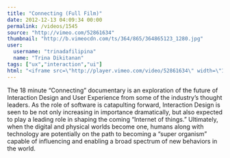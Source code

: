 ```yaml
---
title: "Connecting (Full Film)"
date: 2012-12-13 04:09:34 00:00
permalink: /videos/1545
source: "http://vimeo.com/52861634"
thumbnail: "http://b.vimeocdn.com/ts/364/865/364865123_1280.jpg"
user:
  username: "trinadafilipina"
  name: "Trina Dikitanan"
tags: ["ux","interaction","ui"]
html: "<iframe src=\"http://player.vimeo.com/video/52861634\" width=\"1280\" height=\"720\" frameborder=\"0\" webkitAllowFullScreen mozallowfullscreen allowFullScreen></iframe>"
---
```


The 18 minute “Connecting” documentary is an exploration of the future of Interaction Design and User Experience from some of the industry’s thought leaders. As the role of software is catapulting forward, Interaction Design is seen to be not only increasing in importance dramatically, but also expected to play a leading role in shaping the coming “Internet of things.” Ultimately, when the digital and physical worlds become one, humans along with technology are potentially on the path to becoming a “super organism” capable of influencing and enabling a broad spectrum of new behaviors in the world.